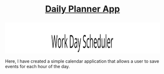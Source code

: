 # <p align="center"><ins>Daily Planner App</ins></p>

<p align="center">
  <img width="100%" height="100" src="https://github.com/HJandu/daily_planner_app/blob/main/images/banner.jpg">
</p>

 
Here, I have created a simple calendar application that allows a user to save events for each hour of the day. 
